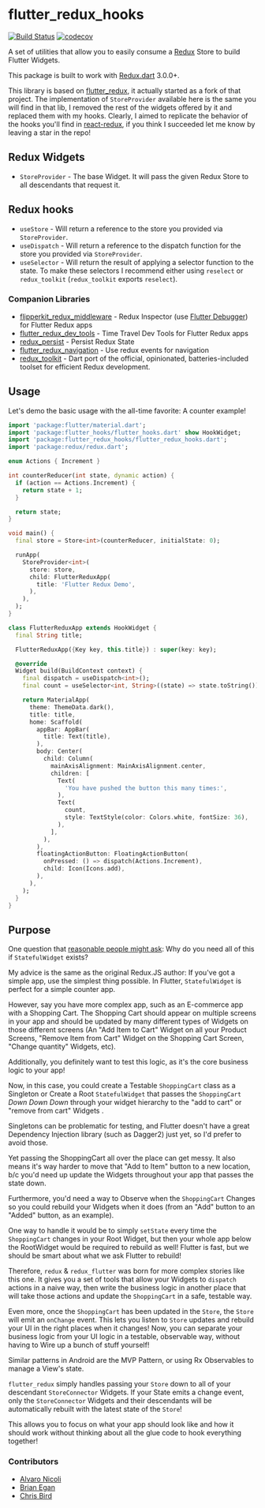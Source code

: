 # flutter_redux_hooks

[![Build Status](https://travis-ci.org/brianegan/flutter_redux.svg?branch=master)](https://travis-ci.org/brianegan/flutter_redux)  [![codecov](https://codecov.io/gh/brianegan/flutter_redux/branch/master/graph/badge.svg)](https://codecov.io/gh/brianegan/flutter_redux)

A set of utilities that allow you to easily consume a [Redux](https://pub.dartlang.org/packages/redux) Store to build Flutter Widgets.

This package is built to work with [Redux.dart](https://pub.dartlang.org/packages/redux) 3.0.0+.

This library is based on [flutter_redux](https://github.com/brianegan/flutter_redux), it actually started as a fork of that project. The implementation of `StoreProvider` available here is the same you will find in that lib, I removed the rest of the widgets offered by it and replaced them with my hooks. Clearly, I aimed to replicate the behavior of the hooks you'll find in [react-redux](https://github.com/reduxjs/react-redux), if you think I succeeded let me know by leaving a star in the repo!

## Redux Widgets

* `StoreProvider` - The base Widget. It will pass the given Redux Store to all descendants that request it.

## Redux hooks

* `useStore` - Will return a reference to the store you provided via `StoreProvider`.
* `useDispatch` - Will return a reference to the dispatch function for the store you provided via `StoreProvider`.
* `useSelector` - Will return the result of applying a selector function to the state. To make these selectors I recommend either using `reselect` or `redux_toolkit` (`redux_toolkit` exports `reselect`).
  
### Companion Libraries

* [flipperkit_redux_middleware](https://pub.dartlang.org/packages/flipperkit_redux_middleware) - Redux Inspector (use [Flutter Debugger](https://github.com/blankapp/flutter-debugger)) for Flutter Redux apps
* [flutter_redux_dev_tools](https://pub.dartlang.org/packages/flutter_redux_dev_tools) - Time Travel Dev Tools for Flutter Redux apps
* [redux_persist](https://github.com/Cretezy/redux_persist) - Persist Redux State
* [flutter_redux_navigation](https://github.com/flutterings/flutter_redux_navigation) - Use redux events for navigation
* [redux_toolkit](https://github.com/mrnkr/redux_toolkit) - Dart port of the official, opinionated, batteries-included toolset for efficient Redux development.

## Usage

Let's demo the basic usage with the all-time favorite: A counter example!

```dart
import 'package:flutter/material.dart';
import 'package:flutter_hooks/flutter_hooks.dart' show HookWidget;
import 'package:flutter_redux_hooks/flutter_redux_hooks.dart';
import 'package:redux/redux.dart';

enum Actions { Increment }

int counterReducer(int state, dynamic action) {
  if (action == Actions.Increment) {
    return state + 1;
  }

  return state;
}

void main() {
  final store = Store<int>(counterReducer, initialState: 0);

  runApp(
    StoreProvider<int>(
      store: store,
      child: FlutterReduxApp(
        title: 'Flutter Redux Demo',
      ),
    ),
  );
}

class FlutterReduxApp extends HookWidget {
  final String title;

  FlutterReduxApp({Key key, this.title}) : super(key: key);

  @override
  Widget build(BuildContext context) {
    final dispatch = useDispatch<int>();
    final count = useSelector<int, String>((state) => state.toString());

    return MaterialApp(
      theme: ThemeData.dark(),
      title: title,
      home: Scaffold(
        appBar: AppBar(
          title: Text(title),
        ),
        body: Center(
          child: Column(
            mainAxisAlignment: MainAxisAlignment.center,
            children: [
              Text(
                'You have pushed the button this many times:',
              ),
              Text(
                count,
                style: TextStyle(color: Colors.white, fontSize: 36),
              ),
            ],
          ),
        ),
        floatingActionButton: FloatingActionButton(
          onPressed: () => dispatch(Actions.Increment),
          child: Icon(Icons.add),
        ),
      ),
    );
  }
}
```

## Purpose

One question that [reasonable people might ask](https://www.reddit.com/r/FlutterDev/comments/6vscdy/a_set_of_utilities_that_allow_you_to_easily/dm3ll7d/): Why do you need all of this if `StatefulWidget` exists?

My advice is the same as the original Redux.JS author: If you've got a simple app, use the simplest thing possible. In Flutter, `StatefulWidget` is perfect for a simple counter app.

However, say you have more complex app, such as an E-commerce app with a Shopping Cart. The Shopping Cart should appear on multiple screens in your app and should be updated by many different types of Widgets on those different screens (An "Add Item to Cart" Widget on all your Product Screens, "Remove Item from Cart" Widget on the Shopping Cart Screen, "Change quantity" Widgets, etc).

Additionally, you definitely want to test this logic, as it's the core business logic to your app!

Now, in this case, you could create a Testable `ShoppingCart` class as a Singleton or Create a Root `StatefulWidget` that passes the `ShoppingCart` *Down Down Down* through your widget hierarchy to the "add to cart" or "remove from cart" Widgets .

Singletons can be problematic for testing, and Flutter doesn't have a great Dependency Injection library (such as Dagger2) just yet, so I'd prefer to avoid those.

Yet passing the ShoppingCart all over the place can get messy. It also means it's way harder to move that "Add to Item" button to a new location, b/c you'd need up update the Widgets throughout your app that passes the state down.

Furthermore, you'd need a way to Observe when the `ShoppingCart` Changes so you could rebuild your Widgets when it does (from an "Add" button to an "Added" button, as an example).

One way to handle it would be to simply `setState` every time the `ShoppingCart` changes in your Root Widget, but then your whole app below the RootWidget would be required to rebuild as well! Flutter is fast, but we should be smart about what we ask Flutter to rebuild!

Therefore, `redux` & `redux_flutter` was born for more complex stories like this one. It gives you a set of tools that allow your Widgets to `dispatch` actions in a naive way, then write the business logic in another place that will take those actions and update the `ShoppingCart` in a safe, testable way.

Even more, once the `ShoppingCart` has been updated in the `Store`, the `Store` will emit an `onChange` event. This lets you listen to `Store` updates and rebuild your UI in the right places when it changes! Now, you can separate your business logic from your UI logic in a testable, observable way, without having to Wire up a bunch of stuff yourself!

Similar patterns in Android are the MVP Pattern, or using Rx Observables to manage a View's state.

`flutter_redux` simply handles passing your `Store` down to all of your descendant `StoreConnector` Widgets. If your State emits a change event, only the `StoreConnector` Widgets and their descendants will be automatically rebuilt with the latest state of the `Store`!

This allows you to focus on what your app should look like and how it should work without thinking about all the glue code to hook everything together!

### Contributors

* [Alvaro Nicoli](https://github.com/mrnkr)
* [Brian Egan](https://github.com/brianegan)
* [Chris Bird](https://github.com/chrisabird)
